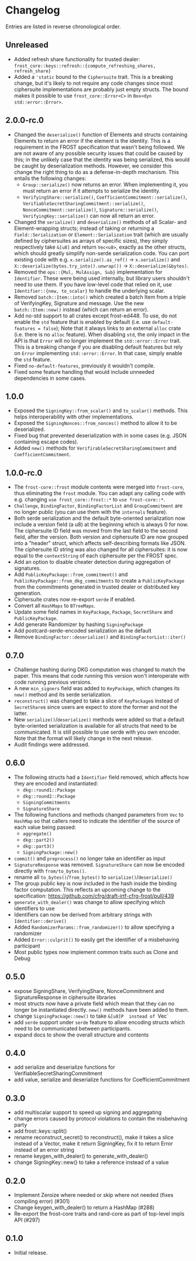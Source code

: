 # Changelog

Entries are listed in reverse chronological order.

## Unreleased

* Added refresh share functionality for trusted dealer:
  `frost_core::keys::refresh::{compute_refreshing_shares, refresh_share}`
* Added a `'static` bound to the `Ciphersuite` trait. This is a breaking change,
  but it's likely to not require any code changes since most ciphersuite
  implementations are probably just empty structs. The bound makes it possible
  to use `frost_core::Error<C>` in `Box<dyn std::error::Error>`.

## 2.0.0-rc.0

* Changed the `deserialize()` function of Elements and structs containing
  Elements to return an error if the element is the identity. This is a
  requirement in the FROST specification that wasn't being followed. We are not
  aware of any possible security issues that could be caused by this; in the
  unlikely case that the identity was being serialized, this would be caught by
  deserialization methods. However, we consider this change the right thing to
  do as a defense-in-depth mechanism. This entails the following changes:
  * `Group::serialize()` now returns an error. When implementing it, you must
    return an error if it attempts to serialize the identity.
  * `VerifyingShare::serialize()`, `CoefficientCommitment::serialize()`,
    `VerifiableSecretSharingCommitment::serialize()`,
    `NonceCommitment::serialize()`, `Signature::serialize()`,
    `VerifyingKey::serialize()` can now all return an error.
* Changed the `serialize()` and `deserialize()` methods of all Scalar- and
  Element-wrapping structs; instead of taking or returning a
  `Field::Serialization` or `Element::Serialization` trait (which are usually
  defined by ciphersuites as arrays of specific sizes), they simply respectively
  take `&[u8]` and return `Vec<u8>`, exactly as the other structs, which should
  greatly simplify non-serde serialization code. You can port existing code with
  e.g. `x.serialize().as_ref()` -> `x.serialize()` and
  `X::deserialize(bytes.try_into().unwrap())` -> `X::deserialize(&bytes)`.
* Removed the `ops::{Mul, MulAssign, Sub}` implementation for `Identifier`.
  These were being used internally, but library users shouldn't need to use them.
  If you have low-level code that relied on it, use `Identifier::{new,
  to_scalar}` to handle the underlying scalar.
* Removed `batch::Item::into()` which created a batch Item from a triple of
  VerifyingKey, Signature and message. Use the new `batch::Item::new()` instead
  (which can return an error).
* Add no-std support to all crates except frost-ed448. To use, do not enable the
  `std` feature that is enabled by default (i.e. use `default-features =
  false`); Note that it always links to an external `alloc` crate (i.e. there is
  no `alloc` feature). When disabling `std`, the only impact in the API is that
  `Error` will no longer implement the `std::error::Error` trait. This is a
  breaking change if you are disabling default features but rely on `Error`
  implementing `std::error::Error`. In that case, simply enable the `std`
  feature.
* Fixed `no-default-features`, previously it wouldn't compile.
* Fixed some feature handling that would include unneeded dependencies in some
  cases.

## 1.0.0

* Exposed the `SigningKey::from_scalar()` and `to_scalar()` methods. This
  helps interoperability with other implementations.
* Exposed the `SigningNonces::from_nonces()` method to allow it to be
  deserialized.
* Fixed bug that prevented deserialization with in some cases (e.g. JSON
  containing escape codes).
* Added `new()` methods for `VerifirableSecretSharingCommitment` and
  `CoefficientCommitment`.

## 1.0.0-rc.0

* The `frost-core::frost` module contents were merged into `frost-core`, thus
  eliminating the `frost` module. You can adapt any calling code with e.g.
  changing `use frost_core::frost::*` to `use frost-core::*`.
* `Challenge`, `BindingFactor`, `BindingFactorList` and `GroupCommitment`
  are no longer public (you can use them with the `internals` feature).
* Both serde serialization and the default byte-oriented serialization now
  include a version field (a u8) at the beginning which is always 0 for now. The
  ciphersuite ID field was moved from the last field to the second field, after
  the version. Both version and ciphersuite ID are now grouped into a "header"
  struct, which affects self-describing formats like JSON. The ciphersuite ID
  string was also changed for all ciphersuites: it is now equal to the
  `contextString` of each ciphersuite per the FROST spec.
* Add an option to disable cheater detection during aggregation of signatures.
* Add `PublicKeyPackage::from_commitment()` and
  `PublicKeyPackage::from_dkg_commitments` to create a `PublicKeyPackage` from
  the commitments generated in trusted dealer or distributed key generation.
* Ciphersuite crates now re-export `serde` if enabled.
* Convert all `HashMaps` to `BTreeMaps`.
* Update some field names in `KeyPackage`, `Package`, `SecretShare` and `PublicKeyPackage`.
* Add generate Randomizer by hashing `SigningPackage`
* Add postcard-serde-encoded serialization as the default
* Remove `BindingFactor::deserialize()` and `BindingFactorList::iter()`

## 0.7.0

* Challenge hashing during DKG computation was changed to match the paper.
  This means that code running this version won't interoperate with code
  running previous versions.
* A new `min_signers` field was added to `KeyPackage`, which changes its
  `new()` method and its serde serialization.
* `reconstruct()` was changed to take a slice of `KeyPackage`s instead of
  `SecretShare`s since users are expect to store the former and not the latter.
* New `serialize()`/`deserialize()` methods were added so that a default
  byte-oriented serialization is available for all structs that need to be
  communicated. It is still possible to use serde with you own encoder. Note
  that the format will likely change in the next release.
* Audit findings were addressed.


## 0.6.0

* The following structs had a `Identifier` field removed, which affects
  how they are encoded and instantiated:
  * `dkg::round1::Package`
  * `dkg::round2::Package`
  * `SigningCommitments`
  * `SignatureShare`
* The following functions and methods changed parameters from `Vec` to `HashMap`
  so that callers need to indicate the identifier of the source of each
  value being passed:
  * `aggregate()`
  * `dkg::part2()`
  * `dkg::part3()`
  * `SigningPackage::new()`
* `commit()` and `preprocess()` no longer take an identifier as input
* `SignatureResponse` was removed. `SignatureShare` can now be encoded directly with
  `from/to_bytes()`.
* rename all `to_bytes()`/`from_bytes()` to `serialize()`/`deserialize()`
* The group public key is now included in the hash inside the binding factor
  computation. This reflects an upcoming change to the specification:
  https://github.com/cfrg/draft-irtf-cfrg-frost/pull/439
* `generate_with_dealer()` was change to allow specifying which identifiers to use
* Identifiers can now be derived from arbitrary strings with `Identifier::derive()`
* Added `RandomizerParams::from_randomizer()` to allow specifying a randomizer
* Added `Error::culprit()` to easily get the identifier of a misbehaving participant
* Most public types now implement common traits such as Clone and Debug

## 0.5.0

* expose SigningShare, VerifyingShare, NonceCommitment and SignatureResponse in ciphersuite libraries
* most structs now have a private field which mean that they can no longer be
  instantiated directly. `new()` methods have been added to them.
* change `SigningPackage::new()` to take `&[u8]P  instead of `Vec<u8>`
* add `serde` support under `serde` feature to allow encoding structs which
  need to be communicated between participants.
* expand docs to show the overall structure and contents

## 0.4.0

* add serialize and deserialize functions for VerifiableSecretSharingCommitment
* add value, serialize and deserialize functions for CoefficientCommitment

## 0.3.0

* add multiscalar support to speed up signing and aggregating
* change errors caused by protocol violations to contain the misbehaving party
* add frost::keys::split()
* rename reconstruct_secret() to reconstruct(), make it takes a slice instead
  of a Vector, make it return SigningKey, fix it to return Error instead of an
  error string
* rename keygen_with_dealer() to generate_with_dealer()
* change SigningKey::new() to take a reference instead of a value

## 0.2.0

* Implement Zeroize where needed or skip where not needed (fixes compiling error) (#301)
* Change keygen_with_dealer() to return a HashMap (#288)
* Re-export the frost-core traits and rand-core as part of top-level impls API (#297)

## 0.1.0

* Initial release.
